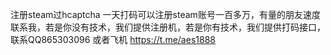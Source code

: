 注册steam过hcaptcha
一天打码可以注册steam账号一百多万，有量的朋友速度联系我，若是你没有技术，我们提供注册机，若是你有技术，我们提供打码接口，联系QQ865303096  或者飞机 https://t.me/aes1888
